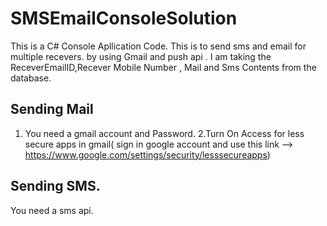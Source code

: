 # SMSEmailConsoleSolution
This is a C# Console Apllication Code.
This is to send sms and email for multiple recevers. by using Gmail and push api .
I am taking the ReceverEmailID,Recever Mobile Number , Mail and Sms Contents from the database.

Sending Mail
-------------------
1. You need a gmail account and Password.
2.Turn On Access for less secure apps in gmail( sign in google account and use this link --> https://www.google.com/settings/security/lesssecureapps)

Sending SMS.
-------------------
You need a sms api.
